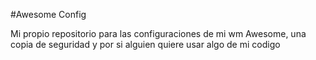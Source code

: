#Awesome Config

Mi propio repositorio para las configuraciones de mi wm Awesome, una copia de seguridad y por si alguien quiere usar algo de mi codigo

